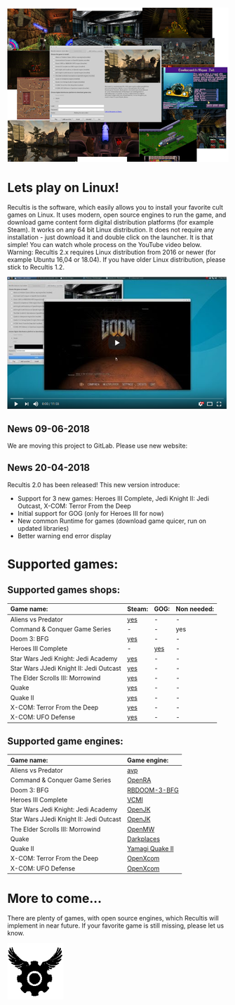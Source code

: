![](https://github.com/makson96/Recultis/raw/master/assets/html/main-picture.png)

# [](#header-1)Lets play on Linux!

Recultis is the software, which easily allows you to install your favorite cult games on Linux. 
It uses modern, open source engines to run the game, and download game content form digital distribution platforms (for example Steam).
It works on any 64 bit Linux distribution. It does not require any installation - just download it and double click on the launcher. It is that simple! You can watch whole process on the YouTube video below.
Warning: Recultis 2.x requires Linux distribution from 2016 or newer (for example Ubuntu 16,04 or 18.04). If you have older Linux distribution, please stick to Recultis 1.2.

[![Recultis Youtube Tutorial](https://github.com/makson96/Recultis/raw/master/assets/html/youtube-screen.png)](https://youtu.be/M96WZNIBfeU "Recultis 2.0 Introduction")

## [](#header-2)News 09-06-2018

We are moving this project to GitLab. Please use new website:
[](https://makson.gitlab.io/Recultis/)

## [](#header-2)News 20-04-2018

Recultis 2.0 has been released! This new version introduce:
- Support for 3 new games: Heroes III Complete, Jedi Knight II: Jedi Outcast, X-COM: Terror From the Deep
- Initial support for GOG (only for Heroes III for now)
- New common Runtime for games (download game quicer, run on updated libraries)
- Better warning end error display

# [](#header-1)Supported games:

## [](#header-2)Supported games shops:

| Game name: | Steam: | GOG: | Non needed: |
|:-----------|:-------|:-----|:------------|
| Aliens vs Predator | [yes](http://store.steampowered.com/app/3730/) | - | - |
| Command & Conquer Game Series | - | - | yes |
| Doom 3: BFG | [yes](http://store.steampowered.com/app/208200/) | - | - |
| Heroes III Complete | - | [yes](https://www.gog.com/game/heroes_of_might_and_magic_3_complete_edition) | - |
| Star Wars Jedi Knight: Jedi Academy | [yes](http://store.steampowered.com/app/6020/) | - | - |
| Star Wars JJedi Knight II: Jedi Outcast | [yes](http://store.steampowered.com/app/6030/) | - | - |
| The Elder Scrolls III: Morrowind | [yes](http://store.steampowered.com/app/22320/) | - | - |
| Quake | [yes](http://store.steampowered.com/app/2310/) | - | - |
| Quake II | [yes](http://store.steampowered.com/app/2320/) | - | - |
| X-COM: Terror From the Deep | [yes](http://store.steampowered.com/app/7650/) | - | - |
| X-COM: UFO Defense | [yes](http://store.steampowered.com/app/7760/) | - | - |

## [](#header-2)Supported game engines:

| Game name: | Game engine: |
|:-----------|:-------------|
| Aliens vs Predator | [avp](https://icculus.org/avp/) |
| Command & Conquer Game Series | [OpenRA](http://www.openra.net/) |
| Doom 3: BFG | [RBDOOM-3-BFG](https://github.com/RobertBeckebans/RBDOOM-3-BFG) |
| Heroes III Complete | [VCMI](https://vcmi.eu/) |
| Star Wars Jedi Knight: Jedi Academy | [OpenJK](https://github.com/JACoders/OpenJK) |
| Star Wars JJedi Knight II: Jedi Outcast | [OpenJK](https://github.com/JACoders/OpenJK) |
| The Elder Scrolls III: Morrowind | [OpenMW](https://github.com/OpenMW/openmw) |
| Quake | [Darkplaces](https://icculus.org/projects/twilight/darkplaces/) |
| Quake II | [Yamagi Quake II](https://www.yamagi.org/quake2/) |
| X-COM: Terror From the Deep | [OpenXcom](https://openxcom.org/) |
| X-COM: UFO Defense | [OpenXcom](https://openxcom.org/) |


# [](#header-1)More to come...

There are plenty of games, with open source engines, which Recultis will implement in near future. If your favorite game is still missing, please let us know.

![](https://github.com/makson96/Recultis/raw/master/assets/icon.png)
